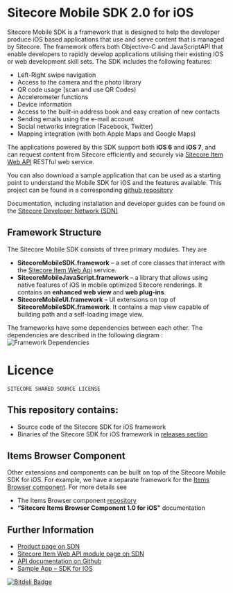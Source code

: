Sitecore Mobile SDK 2.0 for iOS
======================================

Sitecore Mobile SDK is a framework that is designed to help the developer produce iOS based applications that use and serve content that is managed by Sitecore. The framework offers both Objective-C and JavaScriptAPI that enable developers to rapidly develop applications utilising their existing IOS or web development skill sets. The SDK includes the following features:

 * Left-Right swipe navigation
 * Access to the camera and the photo library
 * QR code usage (scan and use QR Codes)
 * Accelerometer functions
 * Device information
 * Access to the built-in address book and easy creation of new contacts
 * Sending emails using the e-mail account
 * Social networks integration (Facebook, Twitter)
 * Mapping integration (with both Apple Maps and Google Maps)


The applications powered by this SDK support both **iOS 6** and **iOS 7**, and can request content from Sitecore efficiently and securely via [Sitecore Item Web API]([2]) RESTful web service.

You can also download a sample application that can be used as a starting point to understand the Mobile SDK for iOS and the features available. This project can be found in a corresponding [github repository]([6])

Documentation, including installation and developer guides can be found on the [Sitecore Developer Network (SDN)][3]


## Framework Structure
The Sitecore Mobile SDK consists of three primary modules. They are

* **SitecoreMobileSDK.framework** – a set of core classes that interact with the [Sitecore
Item Web Api]([2]) service.
* **SitecoreMobileJavaScript.framework** – a library that allows using native features of iOS in mobile optimized Sitecore renderings. It contains an **enhanced web view** and **web plug-ins**.
* **SitecoreMobileUI.framework** – UI extensions on top of **SitecoreMobileSDK.framework**. It contains a map view capable of building path and a self-loading image view.


The frameworks have some dependencies between each other. The dependencies are described in the following diagram :
![Framework Dependencies](https://github.com/Sitecore/sitecore-ios-sdk/raw/sdk2.0/resources-readme/FrameworkDependencies.png)

 
# Licence
```
SITECORE SHARED SOURCE LICENSE
```

## This repository contains:
 * Source code of the Sitecore SDK for iOS framework
 * Binaries of the Sitecore SDK for iOS framework in [releases section][7]



## Items Browser Component
Other extensions and components can be built on top of the Sitecore Mobile SDK for iOS. For example, we have a separate framework for the [Items Browser component]([8]). For more details see

* The Items Browser component [repository]( [8] )
* **“Sitecore Items Browser Component 1.0 for iOS”** documentation



## Further Information
 * [Product page on SDN][1]
 * [Sitecore Item Web API module page on SDN][2]
 * [API documentation on Github][5]
 * [Sample App – SDK for IOS][6]


[![Bitdeli Badge](https://d2weczhvl823v0.cloudfront.net/Sitecore/sitecore-ios-sdk/trend.png)](https://bitdeli.com/free "Bitdeli Badge")


 [1]: http://sdn.sitecore.net/Products/Sitecore%20Mobile%20SDK/Sitecore%20Mobile%20SDK%20for%20iOS/Mobile%20SDK%201,-d-,2%20for%20iOS.aspx
 [2]: http://sdn.sitecore.net/Products/Sitecore%20Item%20Web%20API.aspx
 [3]: http://sdn.sitecore.net/Products/Sitecore%20Mobile%20SDK/Sitecore%20Mobile%20SDK%20for%20iOS/Mobile%20SDK%201,-d-,2%20for%20iOS/Documentation.aspx
 [5]: http://sitecore.github.io/sitecore-ios-sdk/
 [6]: https://github.com/Sitecore/sitecore-ios-sdk-sample
 [7]: https://github.com/Sitecore/sitecore-ios-sdk/releases
 [8]: https://github.com/sitecore/scitemsbrowser-ios

